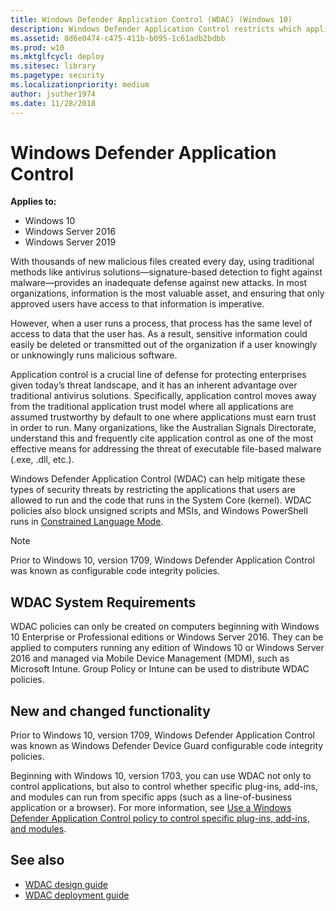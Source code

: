 ```yaml
---
title: Windows Defender Application Control (WDAC) (Windows 10)
description: Windows Defender Application Control restricts which applications users are allowed to run and the code that runs in the system core.
ms.assetid: 8d6e0474-c475-411b-b095-1c61adb2bdbb
ms.prod: w10
ms.mktglfcycl: deploy
ms.sitesec: library
ms.pagetype: security
ms.localizationpriority: medium
author: jsuther1974
ms.date: 11/28/2018
---
```


# Windows Defender Application Control 

**Applies to:**

-   Windows 10
-   Windows Server 2016
-   Windows Server 2019 

With thousands of new malicious files created every day, using traditional methods like antivirus solutions—signature-based detection to fight against malware—provides an inadequate defense against new attacks. 
In most organizations, information is the most valuable asset, and ensuring that only approved users have access to that information is imperative. 

However, when a user runs a process, that process has the same level of access to data that the user has. 
As a result, sensitive information could easily be deleted or transmitted out of the organization if a user knowingly or unknowingly runs malicious software. 

Application control is a crucial line of defense for protecting enterprises given today’s threat landscape, and it has an inherent advantage over traditional antivirus solutions. 
Specifically, application control moves away from the traditional application trust model where all applications are assumed trustworthy by default to one where applications must earn trust in order to run. 
Many organizations, like the Australian Signals Directorate, understand this and frequently cite application control as one of the most effective means for addressing the threat of executable file-based malware (.exe, .dll, etc.). 

Windows Defender Application Control (WDAC) can help mitigate these types of security threats by restricting the applications that users are allowed to run and the code that runs in the System Core (kernel). 
WDAC policies also block unsigned scripts and MSIs, and Windows PowerShell runs in [Constrained Language Mode](https://docs.microsoft.com/powershell/module/microsoft.powershell.core/about/about_language_modes?view=powershell-5.1). 

> [!NOTE]
> Prior to Windows 10, version 1709, Windows Defender Application Control was known as configurable code integrity policies.

## WDAC System Requirements

WDAC policies can only be created on computers beginning with Windows 10 Enterprise or Professional editions or Windows Server 2016. 
They can be applied to computers running any edition of Windows 10 or Windows Server 2016 and managed via Mobile Device Management (MDM), such as Microsoft Intune. 
Group Policy or Intune can be used to distribute WDAC policies. 

## New and changed functionality

Prior to Windows 10, version 1709, Windows Defender Application Control was known as Windows Defender Device Guard configurable code integrity policies.  

Beginning with Windows 10, version 1703, you can use WDAC not only to control applications, but also to control whether specific plug-ins, add-ins, and modules can run from specific apps (such as a line-of-business application or a browser). 
For more information, see [Use a Windows Defender Application Control policy to control specific plug-ins, add-ins, and modules](use-windows-defender-application-control-policy-to-control-specific-plug-ins-add-ins-and-modules.md).  

## See also

- [WDAC design guide](windows-defender-application-control-design-guide.md)
- [WDAC deployment guide](windows-defender-application-control-deployment-guide.md)
